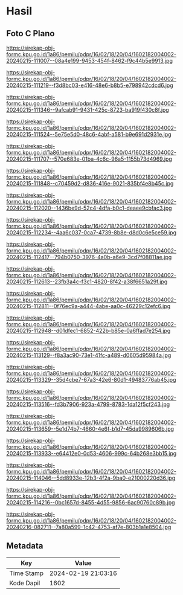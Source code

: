 # Hasil

## Foto C Plano

https://sirekap-obj-formc.kpu.go.id/1a86/pemilu/pdpr/16/02/18/20/04/1602182004002-20240215-111007--08a4e199-9453-454f-8462-f9c44b5e9913.jpg

https://sirekap-obj-formc.kpu.go.id/1a86/pemilu/pdpr/16/02/18/20/04/1602182004002-20240215-111219--f3d8bc03-e416-48e6-b8b5-e798942cdcd6.jpg

https://sirekap-obj-formc.kpu.go.id/1a86/pemilu/pdpr/16/02/18/20/04/1602182004002-20240215-111346--9afcab91-9431-425c-8723-ba919f430c8f.jpg

https://sirekap-obj-formc.kpu.go.id/1a86/pemilu/pdpr/16/02/18/20/04/1602182004002-20240215-111524--5e75e5d0-48c6-4abf-a581-b9e691d2931e.jpg

https://sirekap-obj-formc.kpu.go.id/1a86/pemilu/pdpr/16/02/18/20/04/1602182004002-20240215-111707--570e683e-01ba-4c6c-96a5-1155b73d4969.jpg

https://sirekap-obj-formc.kpu.go.id/1a86/pemilu/pdpr/16/02/18/20/04/1602182004002-20240215-111848--c70459d2-d836-416e-9021-835bf4e8b45c.jpg

https://sirekap-obj-formc.kpu.go.id/1a86/pemilu/pdpr/16/02/18/20/04/1602182004002-20240215-112020--1436be9d-52c4-4dfa-b0c1-deaee9cbfac3.jpg

https://sirekap-obj-formc.kpu.go.id/1a86/pemilu/pdpr/16/02/18/20/04/1602182004002-20240215-112234--4aa6c037-0ca7-4739-8b8e-d8d0c6e5ce59.jpg

https://sirekap-obj-formc.kpu.go.id/1a86/pemilu/pdpr/16/02/18/20/04/1602182004002-20240215-112417--794b0750-3976-4a0b-a6e9-3cd7f08811ae.jpg

https://sirekap-obj-formc.kpu.go.id/1a86/pemilu/pdpr/16/02/18/20/04/1602182004002-20240215-112613--23fb3a4c-f3c1-4820-8f42-a38f6651a29f.jpg

https://sirekap-obj-formc.kpu.go.id/1a86/pemilu/pdpr/16/02/18/20/04/1602182004002-20240215-112811--0f76ec9a-a444-4abe-aa0c-46229c12efc6.jpg

https://sirekap-obj-formc.kpu.go.id/1a86/pemilu/pdpr/16/02/18/20/04/1602182004002-20240215-112948--d01dfec1-6852-422b-b85e-0a6ffad7e254.jpg

https://sirekap-obj-formc.kpu.go.id/1a86/pemilu/pdpr/16/02/18/20/04/1602182004002-20240215-113129--f8a3ac90-73e1-41fc-a489-d0605d95984a.jpg

https://sirekap-obj-formc.kpu.go.id/1a86/pemilu/pdpr/16/02/18/20/04/1602182004002-20240215-113329--35d4cbe7-67a3-42e6-80d1-49483776ab45.jpg

https://sirekap-obj-formc.kpu.go.id/1a86/pemilu/pdpr/16/02/18/20/04/1602182004002-20240215-113516--fd3b7906-923a-4799-8783-1da12f5cf243.jpg

https://sirekap-obj-formc.kpu.go.id/1a86/pemilu/pdpr/16/02/18/20/04/1602182004002-20240215-113659--5e1d74b7-4660-4e6f-b1d7-45da9989606b.jpg

https://sirekap-obj-formc.kpu.go.id/1a86/pemilu/pdpr/16/02/18/20/04/1602182004002-20240215-113933--e64412e0-0d53-4606-999c-64b268e3bb15.jpg

https://sirekap-obj-formc.kpu.go.id/1a86/pemilu/pdpr/16/02/18/20/04/1602182004002-20240215-114046--5dd8933e-12b3-4f2a-9ba0-e21000220d36.jpg

https://sirekap-obj-formc.kpu.go.id/1a86/pemilu/pdpr/16/02/18/20/04/1602182004002-20240215-114216--0bc1657d-8455-4d55-9856-6ac90760c89b.jpg

https://sirekap-obj-formc.kpu.go.id/1a86/pemilu/pdpr/16/02/18/20/04/1602182004002-20240216-082711--7a80a599-1c42-4753-af7e-803b1a1e8504.jpg


## Metadata

| Key        | Value               |
| ---------- | ------------------- |
| Time Stamp | 2024-02-19 21:03:16 |
| Kode Dapil | 1602                |



